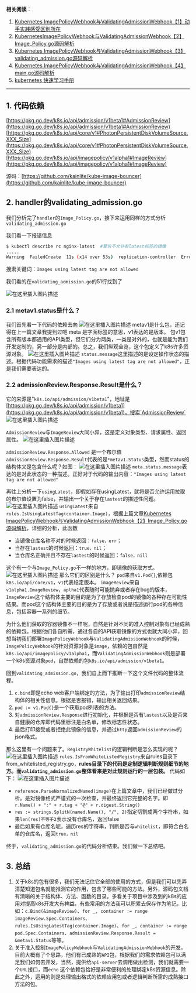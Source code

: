 


**相关阅读**：

 1. [Kubernetes ImagePolicyWebhook与ValidatingAdmissionWebhook【1】动手实践感受区别所在](https://ghostwritten.blog.csdn.net/article/details/119712220)
 2. [KubernetesImagePolicyWebhook与ValidatingAdmissionWebhook【2】Image_Policy.go源码解析](https://ghostwritten.blog.csdn.net/article/details/119811128)
 3. [Kubernetes ImagePolicyWebhook与ValidatingAdmissionWebhook【3】validating_admission.go源码解析](https://ghostwritten.blog.csdn.net/article/details/119979444)
 4. [Kubernetes ImagePolicyWebhook与ValidatingAdmissionWebhook【4】main.go源码解析](https://ghostwritten.blog.csdn.net/article/details/119978143)
 5. [kubernetes 快速学习手册](https://ghostwritten.blog.csdn.net/article/details/108562082)

-----------

## 1. 代码依赖
[https://pkg.go.dev/k8s.io/api/admission/v1beta1#AdmissionReview](https://pkg.go.dev/k8s.io/api/admission/v1beta1#AdmissionReview)
[https://pkg.go.dev/k8s.io/api/core/v1#PhotonPersistentDiskVolumeSource.XXX_Size](https://pkg.go.dev/k8s.io/api/core/v1#PhotonPersistentDiskVolumeSource.XXX_Size)
[https://pkg.go.dev/k8s.io/api/imagepolicy/v1alpha1#ImageReview](https://pkg.go.dev/k8s.io/api/imagepolicy/v1alpha1#ImageReview)

源码：[https://github.com/kainlite/kube-image-bouncer](https://github.com/kainlite/kube-image-bouncer)

## 2. handler的validating_admission.go
我们分析完了`handler`的`Image_Policy.go`，接下来运用同样的方式分析`validating_admission.go`

我们看一下报错信息

```bash
$ kubectl describe rc nginx-latest  #警告不允许有latest标签的镜像
.....
Warning  FailedCreate  11s (x14 over 53s)  replication-controller  Error creating: admission webhook "image-bouncer-webhook.default.svc" denied the request: Images using latest tag are not allowed
```
搜索关键词：`Images using latest tag are not allowed`

我们看的在`validating_admission.go`的51行找到了



![在这里插入图片描述](https://img-blog.csdnimg.cn/7d9a5624e47d47498694a455fee6bd1a.png?x-oss-process=image/watermark,type_ZHJvaWRzYW5zZmFsbGJhY2s,shadow_50,text_Q1NETiBAZ2hvc3R3cml0dGVu,size_20,color_FFFFFF,t_70,g_se,x_16)
### 2.1 metav1.status是什么？


我们首先看一下代码的依赖去向
![在这里插入图片描述](https://img-blog.csdnimg.cn/db67dd36c4e94f4396af31188f1e890e.png?x-oss-process=image/watermark,type_ZHJvaWRzYW5zZmFsbGJhY2s,shadow_50,text_Q1NETiBAZ2hvc3R3cml0dGVu,size_20,color_FFFFFF,t_70,g_se,x_16)
metav1是什么包，还记得在上一篇文章我提到过吧
meta 是字面标签的意思，v1表达的是版本。
包v1包含所有版本都通用的API类型，但它们分为两类，一类是对外的，也就是能为我们开发定制的，另一部分是内部的。总之，我们纵观全览，这个包定义了k8s许多资源对象。
![在这里插入图片描述](https://img-blog.csdnimg.cn/82e105dea56942969cbc0badf897b767.png?x-oss-process=image/watermark,type_ZHJvaWRzYW5zZmFsbGJhY2s,shadow_50,text_Q1NETiBAZ2hvc3R3cml0dGVu,size_20,color_FFFFFF,t_70,g_se,x_16)
`status.message`这里描述的是设定操作状态的描述。根据代码功能需求的描述`"Images using latest tag are not allowed"`，正是我们需要表达的。

### 2.2 admissionReview.Response.Result是什么？
它的来源是"`k8s.io/api/admission/v1beta1`"，地址是[https://pkg.go.dev/k8s.io/api/admission/v1beta1](https://pkg.go.dev/k8s.io/api/admission/v1beta1)，搜索`AdmissionReview`
![在这里插入图片描述](https://img-blog.csdnimg.cn/45c46fca065944ad8155fa34e90f84ff.png?x-oss-process=image/watermark,type_ZHJvaWRzYW5zZmFsbGJhY2s,shadow_50,text_Q1NETiBAZ2hvc3R3cml0dGVu,size_20,color_FFFFFF,t_70,g_se,x_16)

`AdmissionReview`与`ImageReview`大同小异，这是定义对象类型、请求属性、返回属性。
![在这里插入图片描述](https://img-blog.csdnimg.cn/02b8800823bb41ff907c9590a088d517.png?x-oss-process=image/watermark,type_ZHJvaWRzYW5zZmFsbGJhY2s,shadow_50,text_Q1NETiBAZ2hvc3R3cml0dGVu,size_20,color_FFFFFF,t_70,g_se,x_16)

`admissionReview.Response.Allowed` 是一个布尔值
`admissionReview.Response.Result`代表的是`*metav1.Status`类型，然而status的结构体又是包含什么呢？如图：
![在这里插入图片描述](https://img-blog.csdnimg.cn/0e3957e31d394b939b2b9af91aa557e1.png?x-oss-process=image/watermark,type_ZHJvaWRzYW5zZmFsbGJhY2s,shadow_50,text_Q1NETiBAZ2hvc3R3cml0dGVu,size_20,color_FFFFFF,t_70,g_se,x_16)
`meta.status.message`表达的是对此状态的一种描述。正好对于代码的输出内容：`"Images using latest tag are not allowed"`

再往上分析一下`usingLatest`，即假如存在usingLatest，就将是否允许运用拉取的布尔值设置为false，并输出一个关于存在`lastest`的描述性问题。
![在这里插入图片描述](https://img-blog.csdnimg.cn/05049adedf0342a1a630c1abb90ac013.png?x-oss-process=image/watermark,type_ZHJvaWRzYW5zZmFsbGJhY2s,shadow_50,text_Q1NETiBAZ2hvc3R3cml0dGVu,size_20,color_FFFFFF,t_70,g_se,x_16)
`usingLatest`来自`rules.IsUsingLatestTag(container.Image)`，根据上篇文章[Kubernetes ImagePolicyWebhook与ValidatingAdmissionWebhook【2】Image_Policy.go源码解析](https://blog.csdn.net/xixihahalelehehe/article/details/119811128?spm=1001.2014.3001.5501)，详细的分析，此函数

 - 当镜像仓库名称不对的时候返回：`false，err`；
 - 当存在`lastest`的时候返回：`true，nil`；
 - 当仓库名正确并且不存在`lastest`的时候返回：`false，nill`

这个有一个与`Image_Policy.go`不一样的地方，即镜像的获取方式。
![在这里插入图片描述](https://img-blog.csdnimg.cn/ac7360378abb4dc092f8e3d8f02c2b12.png?x-oss-process=image/watermark,type_ZHJvaWRzYW5zZmFsbGJhY2s,shadow_50,text_Q1NETiBAZ2hvc3R3cml0dGVu,size_20,color_FFFFFF,t_70,g_se,x_16)
那么它们的区别是什么？
`pod`来自`v1.Pod{}`,依赖包`k8s.io/api/core/v1`，`v1`代表稳定版本。
`imageReview`来自`v1alpha1.ImageReview`，`aplha1`代表随时可能抛弃或者存在bug的版本，`ImageReview`这个结构体主要的目的是为了存放检查pod的镜像的各种存在可能性结果。而pod这个结构体主要的目的是为了存放或者说是描述运行pod的各种信息，包括容器一系列的细节。

为什么他们获取的容器镜像不一样呢，自然是针对不同的准入控制对象有已经成熟的依赖包。根据他们各自所需，通过各自的API获取镜像的方式也就大同小异，回想当初我们部署`ImagePolicyWebhook`与`ValidatingAdmissionWebhook`的时候，`ImagePolicyWebhook`的针对资源对象是`image`，依赖的包自然是`k8s.io/api/imagepolicy/v1alpha1`，而`ValidatingAdmissionWebhook`则是部署一个k8s资源对象`pod`，自然依赖的包`k8s.io/api/admission/v1beta1`。


回到`validating_admission.go`，我们自上而下推断一下这个文件代码的整体流程。

 1. `c.bind`即是echo  web客户端绑定的方法，为了输出打印`admissionReview`结构体的相关性信息。根据是否报错，输出相关返回结果。
 2. `pod := v1.Pod{}`是一个获取pod列表的方法。
 3. 对`admissionReview.Response`进行初始化，并根据是否有`lastest`以及是否来自健康的仓库即代码里标注是白名单，修改标志性状态。
 4. 最后打印接受或者拒绝此镜像的信息，并通过`http`返回`admissionReview`的json格式。

那么这里有一个问题来了。`RegistryWhitelist`的逻辑判断是怎么实现的呢？
![在这里插入图片描述](https://img-blog.csdnimg.cn/c869c25bf49b4fbe8f7b8e0be64ffae5.png?x-oss-process=image/watermark,type_ZHJvaWRzYW5zZmFsbGJhY2s,shadow_50,text_Q1NETiBAZ2hvc3R3cml0dGVu,size_20,color_FFFFFF,t_70,g_se,x_16)
`rules.IsFromWhiteListedRegistry`来自rules目录下from_whitelisted_registry.go，**rules目录下的代码是定制逻辑判断规则细节的地方。而`validating_admission.go`整体看来是对此规则运行的一层包装。**
代码如下：
![在这里插入图片描述](https://img-blog.csdnimg.cn/8bb357814e1848bea29629882615e014.png?x-oss-process=image/watermark,type_ZHJvaWRzYW5zZmFsbGJhY2s,shadow_50,text_Q1NETiBAZ2hvc3R3cml0dGVu,size_20,color_FFFFFF,t_70,g_se,x_16)

 - `reference.ParseNormalizedNamed(image)`在上篇文章中，我们已经做过分析。是对镜像格式严谨式的一次检查，并最终返回它完整的名字。即 `r.Name() + ":" + r.tag + "@" + r.digest.String()`
 - `res := strings.SplitN(named.Name(), "/", 2)`指定切割成两个字符串，如果`len(res)不等于2`表示没有仓库名，返回false
 - 最后如果有仓库名呢，遍历res的字符串，判断是否与`whitelist`，即符合白名单的仓库名，返回`true，nil`


终于，`validating_admission.go`的代码分析结束。我们做一下总结吧。
## 3. 总结
1. 关于k8s的包有很多，我们无法记住它全部的使用的方式，但是我们可以先弄清楚知道包名就能推测它的作用，包含了哪些可能的方法。另外，源码包文档有清晰的关于结构体、方法、函数的目录。多看关于项目中涉及到的k8s的应用对提高k8s开发大有裨益，有些常用的方法我可以积累去保存作为笔记，比如：`c.Bind(&imageReview)`、`for _, container := range imageReview.Spec.Containers`、`rules.IsUsingLatestTag(container.Image)`、`for _, container := range pod.Spec.Containers`、`admissionReview.Response.Result = &metav1.Status`等等。
2. 关于准入控制`ImagePolicyWebhook`与`ValidatingAdmissionWebhook`的开发，目前大概有了个思路，他们有已成熟的`API`包，根据我们的需求依赖包可以满足我们如何去开发，当然，提供给`api-server`去调用做出检测，我们就需要一个`URL`接口，而`echo` 这个依赖包恰好是非常便利的处理绑定k8s资源信息。除此之外，运用的则是处理输出格式的依赖应用包或者逻辑判断所需的成熟接口方法的包。


